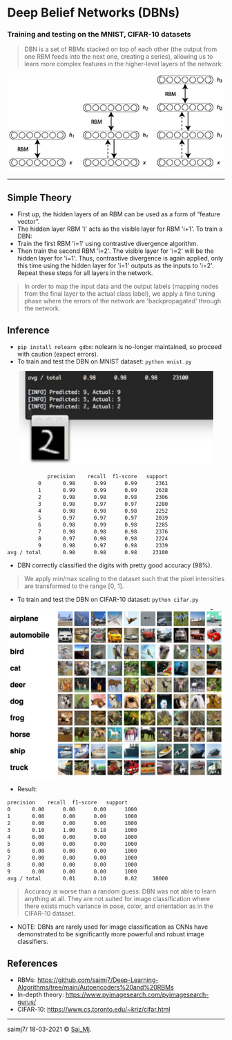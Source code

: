 # Deep Belief Networks (DBNs)
### Training and testing on the MNIST, CIFAR-10 datasets

> DBN is a set of RBMs stacked on top of each other (the output from one RBM feeds into the next one, creating a series), allowing us to learn more complex features in the higher-level layers of the network:

<div align="center">
<img src=mylib/misc/1.png?raw=true "Autoencoder" width=570 >
</div>

---

## Simple Theory

- First up, the hidden layers of an RBM can be used as a form of “feature vector”.
- The hidden layer RBM 'i' acts as the visible layer for RBM 'i+1'. To train a DBN:
- Train the first RBM 'i=1' using contrastive divergence algorithm.
- Then train the second RBM 'i=2'. The visible layer for 'i=2' will be the hidden layer for 'i=1'. Thus, contrastive divergence is again applied, only this time using the hidden layer for 'i=1' outputs as the inputs to 'i=2'. Repeat these steps for all layers in the network.

> In order to map the input data and the output labels (mapping nodes from the final layer to the actual class label), we apply a fine tuning phase where the errors of the network are 'backpropagated' through the network.


## Inference

- ```pip install nolearn gdbn```: nolearn is no-longer maintained, so proceed with caution (expect errors).
- To train and test the DBN on MNIST dataset: ```python mnist.py```

<div align="center">
<img src=mylib/misc/3.png?raw=true "Result" width=450 >
</div>

```
             precision    recall  f1-score   support
          0       0.98      0.99      0.99      2361
          1       0.99      0.99      0.99      2638
          2       0.98      0.98      0.98      2306
          3       0.98      0.97      0.97      2280
          4       0.98      0.98      0.98      2252
          5       0.97      0.97      0.97      2039
          6       0.98      0.99      0.98      2285
          7       0.98      0.98      0.98      2376
          8       0.97      0.98      0.98      2224
          9       0.98      0.97      0.98      2339
avg / total       0.98      0.98      0.98     23100
```

- DBN correctly classified the digits with pretty good accuracy (98%).
> We apply min/max scaling to the dataset such that the pixel intensities are transformed to the range [0, 1].

- To train and test the DBN on CIFAR-10 dataset: ```python cifar.py```

<div align="center">
<img src=mylib/misc/2.png?raw=true "Cifar" width=500 >
</div>

- Result:
```
precision    recall  f1-score   support
0       0.00      0.00      0.00      1000
1       0.00      0.00      0.00      1000
2       0.00      0.00      0.00      1000
3       0.10      1.00      0.18      1000
4       0.00      0.00      0.00      1000
5       0.00      0.00      0.00      1000
6       0.00      0.00      0.00      1000
7       0.00      0.00      0.00      1000
8       0.00      0.00      0.00      1000
9       0.00      0.00      0.00      1000
avg / total       0.01      0.10      0.02     10000
```

> Accuracy is worse than a random guess: DBN was not able to learn anything at all. They are not suited for image classification where there exists much variance in pose, color, and orientation as in the CIFAR-10 dataset.

- NOTE: DBNs are rarely used for image classification as CNNs have demonstrated to be significantly more powerful and robust image classifiers.

## References
- RBMs: https://github.com/saimj7/Deep-Learning-Algorithms/tree/main/Autoencoders%20and%20RBMs
- In-depth theory: https://www.pyimagesearch.com/pyimagesearch-gurus/
- CIFAR-10: https://www.cs.toronto.edu/~kriz/cifar.html

---

saimj7/ 18-03-2021 © <a href="http://saimj7.github.io" target="_blank">Sai_Mj</a>.
